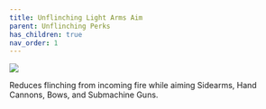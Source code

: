 ```yaml
---
title: Unflinching Light Arms Aim
parent: Unflinching Perks
has_children: true
nav_order: 1
---
```


![](https://bungie.net/common/destiny2_content/icons/02f12b81e20f52d3c48d6783c5684cd4.png)

Reduces flinching from incoming fire while aiming Sidearms, Hand Cannons, Bows, and Submachine Guns.
